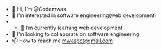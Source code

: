 - 👋 Hi, I’m @Codemwas
- 👀 I’m interested in software engineering(web development)
- - 🌱 I’m currently learning web  development
- 💞️ I’m looking to collaborate on software engineering
- 📫 How to reach me mwaspc@gmail.com

<!---
Codemwas/Codemwas is a ✨ special ✨ repository because its `README.md` (this file) appears on your GitHub profile.
You can click the Preview link to take a look at your changes.
--->
